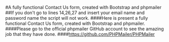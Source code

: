 #A fully functional Contact Us form, created with Bootstrap and phpmailer
##If you don't go to lines 14,26,27 and insert your email name and password name the script will not work.
####Here is present a fully functional Contact Us form, created with Bootstrap and phpmailer.
####Please go to the official phpmailer  GitHub account to see the amazing job that they have done.
####https://github.com/PHPMailer/PHPMailer 

